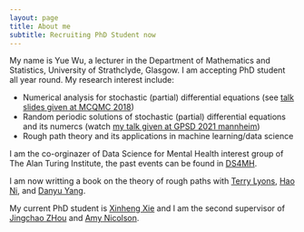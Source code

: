 ```yaml
---
layout: page
title: About me
subtitle: Recruiting PhD Student now
---
```


My name is Yue Wu, a lecturer in the Department of Mathematics and Statistics, University of Strathclyde, Glasgow. I am accepting PhD student all year round. My research interest include:

- Numerical analysis for stochastic (partial) differential equations (see [talk slides given at MCQMC 2018](http://mcqmc2018.inria.fr/wp-content/uploads/2018/07/MCQMCTalkWU.pdf))
- Random periodic solutions of stochastic (partial) differential equations and its numercs (watch [my talk given at GPSD 2021 mannheim](https://www.youtube.com/watch?v=BuWu-p2DFn8&t=1s))
- Rough path theory and its applications in machine learning/data science 

I am the co-orginazer of Data Science for Mental Health interest group of The Alan Turing Institute, the past events can be found in [DS4MH](https://turing-ds4mh.github.io/).

I am now writting a book on the theory of rough paths with [Terry Lyons](https://www.maths.ox.ac.uk/people/terry.lyons), [Hao Ni](https://iris.ucl.ac.uk/iris/browse/profile?upi=HNIXX56), and [Danyu Yang](https://scholar.google.com/citations?hl=en&user=p_0YU4cAAAAJ&view_op=list_works&alert_preview_top_rm=2&sortby=pubdate). 

My current PhD student is [Xinheng Xie](https://pureportal.strath.ac.uk/en/persons/xinheng-xie) and I am the second supervisor of [Jingchao ZHou](https://www.strath.ac.uk/courses/undergraduate/mathematicsstatisticsdonghuauniversity/jingchaozhou/) and [Amy Nicolson](https://pureportal.strath.ac.uk/en/persons/amy-nicolson).


